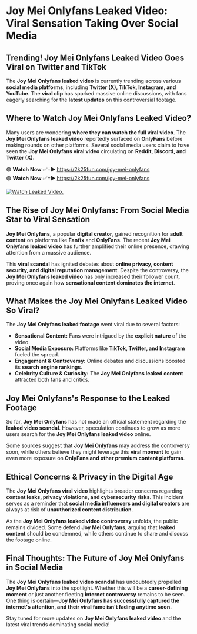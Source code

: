 # Joy Mei Onlyfans Leaked Video: Viral Sensation Taking Over Social Media

## **Trending! Joy Mei Onlyfans Leaked Video Goes Viral on Twitter and TikTok**
The **Joy Mei Onlyfans leaked video** is currently trending across various **social media platforms**, including **Twitter (X), TikTok, Instagram, and YouTube**. The **viral clip** has sparked massive online discussions, with fans eagerly searching for the **latest updates** on this controversial footage.

## **Where to Watch Joy Mei Onlyfans Leaked Video?**
Many users are wondering **where they can watch the full viral video**. The **Joy Mei Onlyfans leaked video** reportedly surfaced on **OnlyFans** before making rounds on other platforms. Several social media users claim to have seen the **Joy Mei Onlyfans viral video** circulating on **Reddit, Discord, and Twitter (X).**

🟢 **Watch Now** ✅=► https://2k25fun.com/joy-mei-onlyfans  
🟢 **Watch Now** ✅=► https://2k25fun.com/joy-mei-onlyfans  

[![Watch Leaked Video.](https://miro.medium.com/v2/resize:fit:828/format:webp/1*cilzJN44JGOrTw9NJCrNHA.gif "Watch Leaked Video")](https://2k25fun.com/joy-mei-onlyfans)

## **The Rise of Joy Mei Onlyfans: From Social Media Star to Viral Sensation**
**Joy Mei Onlyfans**, a popular **digital creator**, gained recognition for **adult content** on platforms like **Fanfix** and **OnlyFans**. The recent **Joy Mei Onlyfans leaked video** has further amplified their online presence, drawing attention from a massive audience.

This **viral scandal** has ignited debates about **online privacy, content security, and digital reputation management**. Despite the controversy, the **Joy Mei Onlyfans leaked video** has only increased their follower count, proving once again how **sensational content dominates the internet**.

## **What Makes the Joy Mei Onlyfans Leaked Video So Viral?**
The **Joy Mei Onlyfans leaked footage** went viral due to several factors:
- **Sensational Content:** Fans were intrigued by the **explicit nature** of the video.
- **Social Media Exposure:** Platforms like **TikTok, Twitter, and Instagram** fueled the spread.
- **Engagement & Controversy:** Online debates and discussions boosted its **search engine rankings**.
- **Celebrity Culture & Curiosity:** The **Joy Mei Onlyfans leaked content** attracted both fans and critics.

## **Joy Mei Onlyfans's Response to the Leaked Footage**
So far, **Joy Mei Onlyfans** has not made an official statement regarding the **leaked video scandal**. However, speculation continues to grow as more users search for the **Joy Mei Onlyfans leaked video** online.

Some sources suggest that **Joy Mei Onlyfans** may address the controversy soon, while others believe they might leverage this **viral moment** to gain even more exposure on **OnlyFans and other premium content platforms**.

## **Ethical Concerns & Privacy in the Digital Age**
The **Joy Mei Onlyfans viral video** highlights broader concerns regarding **content leaks, privacy violations, and cybersecurity risks**. This incident serves as a reminder that **social media influencers and digital creators** are always at risk of **unauthorized content distribution**.

As the **Joy Mei Onlyfans leaked video controversy** unfolds, the public remains divided. Some defend **Joy Mei Onlyfans**, arguing that **leaked content** should be condemned, while others continue to share and discuss the footage online.

## **Final Thoughts: The Future of Joy Mei Onlyfans in Social Media**
The **Joy Mei Onlyfans leaked video scandal** has undoubtedly propelled **Joy Mei Onlyfans** into the spotlight. Whether this will be a **career-defining moment** or just another fleeting **internet controversy** remains to be seen. One thing is certain—**Joy Mei Onlyfans has successfully captured the internet's attention, and their viral fame isn't fading anytime soon.**

Stay tuned for more updates on **Joy Mei Onlyfans leaked video** and the latest viral trends dominating social media!